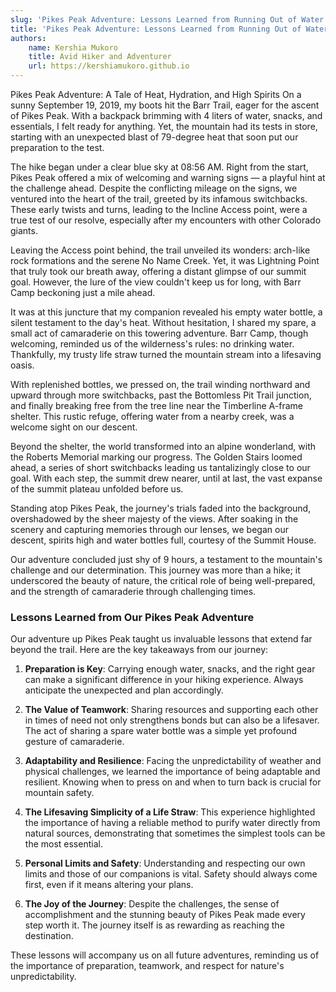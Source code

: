 ```yaml
---
slug: 'Pikes Peak Adventure: Lessons Learned from Running Out of Water'
title: 'Pikes Peak Adventure: Lessons Learned from Running Out of Water'
authors:
    name: Kershia Mukoro
    title: Avid Hiker and Adventurer
    url: https://kershiamukoro.github.io
---
```


Pikes Peak Adventure: A Tale of Heat, Hydration, and High Spirits
On a sunny September 19, 2019, my boots hit the Barr Trail, eager for the ascent of Pikes Peak. With a backpack brimming with 4 liters of water, snacks, and essentials, I felt ready for anything. Yet, the mountain had its tests in store, starting with an unexpected blast of 79-degree heat that soon put our preparation to the test.

<!--truncate-->

The hike began under a clear blue sky at 08:56 AM. Right from the start, Pikes Peak offered a mix of welcoming and warning signs — a playful hint at the challenge ahead. Despite the conflicting mileage on the signs, we ventured into the heart of the trail, greeted by its infamous switchbacks. These early twists and turns, leading to the Incline Access point, were a true test of our resolve, especially after my encounters with other Colorado giants.

Leaving the Access point behind, the trail unveiled its wonders: arch-like rock formations and the serene No Name Creek. Yet, it was Lightning Point that truly took our breath away, offering a distant glimpse of our summit goal. However, the lure of the view couldn't keep us for long, with Barr Camp beckoning just a mile ahead.

It was at this juncture that my companion revealed his empty water bottle, a silent testament to the day's heat. Without hesitation, I shared my spare, a small act of camaraderie on this towering adventure. Barr Camp, though welcoming, reminded us of the wilderness's rules: no drinking water. Thankfully, my trusty life straw turned the mountain stream into a lifesaving oasis.

With replenished bottles, we pressed on, the trail winding northward and upward through more switchbacks, past the Bottomless Pit Trail junction, and finally breaking free from the tree line near the Timberline A-frame shelter. This rustic refuge, offering water from a nearby creek, was a welcome sight on our descent.

Beyond the shelter, the world transformed into an alpine wonderland, with the Roberts Memorial marking our progress. The Golden Stairs loomed ahead, a series of short switchbacks leading us tantalizingly close to our goal. With each step, the summit drew nearer, until at last, the vast expanse of the summit plateau unfolded before us.

Standing atop Pikes Peak, the journey's trials faded into the background, overshadowed by the sheer majesty of the views. After soaking in the scenery and capturing memories through our lenses, we began our descent, spirits high and water bottles full, courtesy of the Summit House.

Our adventure concluded just shy of 9 hours, a testament to the mountain's challenge and our determination. This journey was more than a hike; it underscored the beauty of nature, the critical role of being well-prepared, and the strength of camaraderie through challenging times.

### Lessons Learned from Our Pikes Peak Adventure

Our adventure up Pikes Peak taught us invaluable lessons that extend far beyond the trail. Here are the key takeaways from our journey:

1. **Preparation is Key**: Carrying enough water, snacks, and the right gear can make a significant difference in your hiking experience. Always anticipate the unexpected and plan accordingly.

2. **The Value of Teamwork**: Sharing resources and supporting each other in times of need not only strengthens bonds but can also be a lifesaver. The act of sharing a spare water bottle was a simple yet profound gesture of camaraderie.

3. **Adaptability and Resilience**: Facing the unpredictability of weather and physical challenges, we learned the importance of being adaptable and resilient. Knowing when to press on and when to turn back is crucial for mountain safety.

4. **The Lifesaving Simplicity of a Life Straw**: This experience highlighted the importance of having a reliable method to purify water directly from natural sources, demonstrating that sometimes the simplest tools can be the most essential.

5. **Personal Limits and Safety**: Understanding and respecting our own limits and those of our companions is vital. Safety should always come first, even if it means altering your plans.

6. **The Joy of the Journey**: Despite the challenges, the sense of accomplishment and the stunning beauty of Pikes Peak made every step worth it. The journey itself is as rewarding as reaching the destination.


These lessons will accompany us on all future adventures, reminding us of the importance of preparation, teamwork, and respect for nature's unpredictability.
